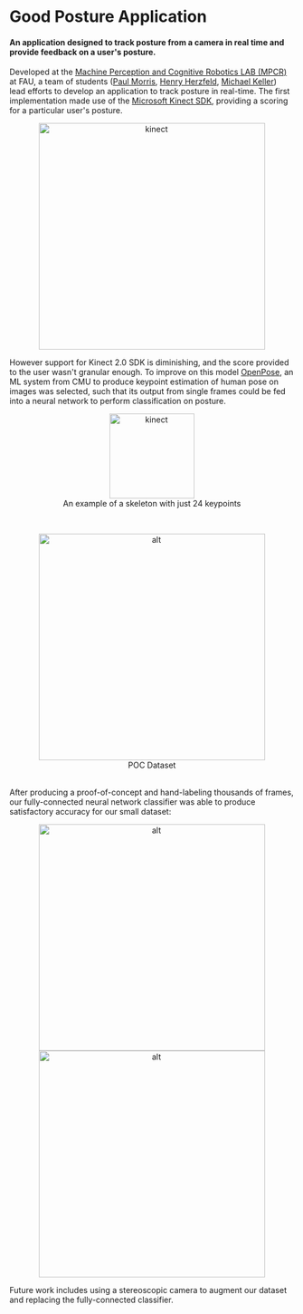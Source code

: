 
# Good Posture Application


#### An application designed to track posture from a camera in real time and provide feedback on a user's posture.

Developed at the [Machine Perception and Cognitive Robotics LAB (MPCR)](https://mpcrlab.com/) at FAU, a team of students ([Paul Morris](https://github.com/pmorris2012), [Henry Herzfeld](https://github.com/henryherzfeld), [Michael Keller](https://github.com/michaelkeller21)) lead efforts to develop an application to track posture in real-time. The first implementation made use of the [Microsoft Kinect SDK](https://developer.microsoft.com/en-us/windows/kinect/), providing a scoring for a particular user's posture. 

<p align="center">
<img width="400" alt="kinect" src="https://michaelkeller21.github.io/images/kinect%20demo.jpg">
</p>


However support for Kinect 2.0 SDK is diminishing, and the score provided to the user wasn't granular enough. To improve on this model [OpenPose](https://github.com/CMU-Perceptual-Computing-Lab/openpose), an ML system from CMU to produce keypoint estimation of human pose on images was selected, such that its output from single frames could be fed into a neural network to perform classification on posture.



<p align="center">
<img width="150" alt="kinect" src="https://michaelkeller21.github.io/images/openpose.png">
<br>An example of a skeleton with just 24 keypoints
</p>

<br>
<p align="center">
<img width="400" alt="alt" src="https://michaelkeller21.github.io/images/Classifier%20sample.jpg">
<br>POC Dataset
</p>
<br>
After producing a proof-of-concept and hand-labeling thousands of frames, our fully-connected neural network classifier was able to produce satisfactory accuracy for our small dataset:
<br>                                                                                                          
<p align="center">
<img width="400" alt="alt" src="https://michaelkeller21.github.io/images/Classifier%20Composition.jpg">
<img width="400" alt="alt" src="https://michaelkeller21.github.io/images/Classifier%20results.jpg">
</p>

 Future work includes using a stereoscopic camera to augment our dataset and replacing the fully-connected classifier.

